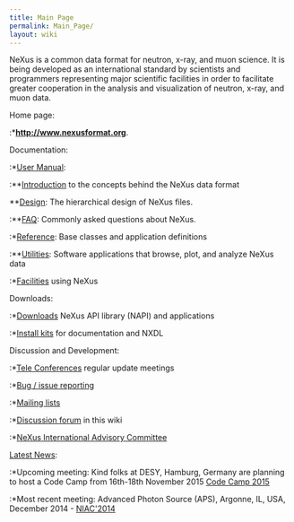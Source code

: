 ```yaml
---
title: Main Page
permalink: Main_Page/
layout: wiki
---
```


NeXus is a common data format for neutron, x-ray, and muon science. It
is being developed as an international standard by scientists and
programmers representing major scientific facilities in order to
facilitate greater cooperation in the analysis and visualization of
neutron, x-ray, and muon data.

Home page:  

:\***[<http://www.nexusformat.org>](http://www.nexusformat.org)**.

Documentation:  

:\*[User
Manual](http://download.nexusformat.org/doc/html/user_manual.html):

:\*\*[Introduction](http://download.nexusformat.org/doc/html/introduction.html)
to the concepts behind the NeXus data format

\*\*[Design](http://download.nexusformat.org/doc/html/design.html): The hierarchical design of NeXus files.  

:\*\*[FAQ](http://download.nexusformat.org/doc/html/faq.html): Commonly
asked questions about NeXus.

:\*[Reference](http://download.nexusformat.org/doc/html/classes/index.html):
Base classes and application definitions

:\*\*[Utilities](http://download.nexusformat.org/doc/html/utilities.html):
Software applications that browse, plot, and analyze NeXus data

:\*[Facilities](Facilities "wikilink") using NeXus

Downloads:  

:\*[Downloads](Download "wikilink") NeXus API library (NAPI) and
applications

:\*[Install kits](http://download.nexusformat.org/kits/definitions/) for
documentation and NXDL

Discussion and Development:  

:\*[Tele Conferences](NeXus_Teleconferences "wikilink") regular update
meetings

:\*[Bug / issue reporting](IssueReporting "wikilink")

:\*[Mailing
lists](http://download.nexusformat.org/doc/html/mailinglist.html)

:\*[Discussion forum](Discussions "wikilink") in this wiki

:\*[NeXus International Advisory Committee](NIAC "wikilink")

[Latest News](Latest_News "wikilink"):  

:\*Upcoming meeting: Kind folks at DESY, Hamburg, Germany are planning
to host a Code Camp from 16th-18th November 2015 [Code Camp
2015](Code_Camp_2015 "wikilink")

:\*Most recent meeting: Advanced Photon Source (APS), Argonne, IL, USA,
December 2014 - [NIAC'2014](NIAC2014 "wikilink")
